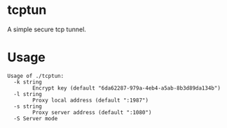 # tcptun

A simple secure tcp tunnel.

# Usage  

```
Usage of ./tcptun:  
  -k string
        Encrypt key (default "6da62287-979a-4eb4-a5ab-8b3d89da134b")
  -l string
        Proxy local address (default ":1987")
  -s string
        Proxy server address (default ":1080")
  -S Server mode
```
